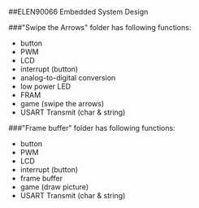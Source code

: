 ##ELEN90066 Embedded System Design

###"Swipe the Arrows" folder has following functions:
* button  
* PWM  
* LCD  
* interrupt (button)  
* analog-to-digital conversion  
* low power LED  
* FRAM  
* game (swipe the arrows)  
* USART Transmit (char & string)  

###"Frame buffer" folder has following functions:
* button  
* PWM  
* LCD  
* interrupt (button)  
* frame buffer  
* game (draw picture)  
* USART Transmit (char & string)  
